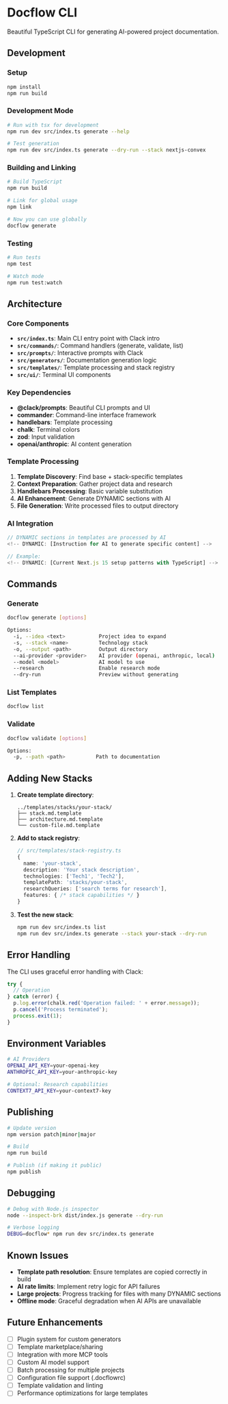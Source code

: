 # Docflow CLI

Beautiful TypeScript CLI for generating AI-powered project documentation.

## Development

### Setup
```bash
npm install
npm run build
```

### Development Mode
```bash
# Run with tsx for development
npm run dev src/index.ts generate --help

# Test generation
npm run dev src/index.ts generate --dry-run --stack nextjs-convex
```

### Building and Linking
```bash
# Build TypeScript
npm run build

# Link for global usage
npm link

# Now you can use globally
docflow generate
```

### Testing
```bash
# Run tests
npm test

# Watch mode
npm run test:watch
```

## Architecture

### Core Components

- **`src/index.ts`**: Main CLI entry point with Clack intro
- **`src/commands/`**: Command handlers (generate, validate, list)
- **`src/prompts/`**: Interactive prompts with Clack
- **`src/generators/`**: Documentation generation logic
- **`src/templates/`**: Template processing and stack registry
- **`src/ui/`**: Terminal UI components

### Key Dependencies

- **@clack/prompts**: Beautiful CLI prompts and UI
- **commander**: Command-line interface framework
- **handlebars**: Template processing
- **chalk**: Terminal colors
- **zod**: Input validation
- **openai/anthropic**: AI content generation

### Template Processing

1. **Template Discovery**: Find base + stack-specific templates
2. **Context Preparation**: Gather project data and research
3. **Handlebars Processing**: Basic variable substitution
4. **AI Enhancement**: Generate DYNAMIC sections with AI
5. **File Generation**: Write processed files to output directory

### AI Integration

```typescript
// DYNAMIC sections in templates are processed by AI
<!-- DYNAMIC: [Instruction for AI to generate specific content] -->

// Example:
<!-- DYNAMIC: [Current Next.js 15 setup patterns with TypeScript] -->
```

## Commands

### Generate
```bash
docflow generate [options]

Options:
  -i, --idea <text>           Project idea to expand
  -s, --stack <name>          Technology stack
  -o, --output <path>         Output directory
  --ai-provider <provider>    AI provider (openai, anthropic, local)
  --model <model>             AI model to use
  --research                  Enable research mode
  --dry-run                   Preview without generating
```

### List Templates
```bash
docflow list
```

### Validate
```bash
docflow validate [options]

Options:
  -p, --path <path>          Path to documentation
```

## Adding New Stacks

1. **Create template directory**:
   ```
   ../templates/stacks/your-stack/
   ├── stack.md.template
   ├── architecture.md.template
   └── custom-file.md.template
   ```

2. **Add to stack registry**:
   ```typescript
   // src/templates/stack-registry.ts
   {
     name: 'your-stack',
     description: 'Your stack description',
     technologies: ['Tech1', 'Tech2'],
     templatePath: 'stacks/your-stack',
     researchQueries: ['search terms for research'],
     features: { /* stack capabilities */ }
   }
   ```

3. **Test the new stack**:
   ```bash
   npm run dev src/index.ts list
   npm run dev src/index.ts generate --stack your-stack --dry-run
   ```

## Error Handling

The CLI uses graceful error handling with Clack:

```typescript
try {
  // Operation
} catch (error) {
  p.log.error(chalk.red('Operation failed: ' + error.message));
  p.cancel('Process terminated');
  process.exit(1);
}
```

## Environment Variables

```bash
# AI Providers
OPENAI_API_KEY=your-openai-key
ANTHROPIC_API_KEY=your-anthropic-key

# Optional: Research capabilities  
CONTEXT7_API_KEY=your-context7-key
```

## Publishing

```bash
# Update version
npm version patch|minor|major

# Build
npm run build

# Publish (if making it public)
npm publish
```

## Debugging

```bash
# Debug with Node.js inspector
node --inspect-brk dist/index.js generate --dry-run

# Verbose logging
DEBUG=docflow* npm run dev src/index.ts generate
```

## Known Issues

- **Template path resolution**: Ensure templates are copied correctly in build
- **AI rate limits**: Implement retry logic for API failures
- **Large projects**: Progress tracking for files with many DYNAMIC sections
- **Offline mode**: Graceful degradation when AI APIs are unavailable

## Future Enhancements

- [ ] Plugin system for custom generators
- [ ] Template marketplace/sharing
- [ ] Integration with more MCP tools
- [ ] Custom AI model support
- [ ] Batch processing for multiple projects
- [ ] Configuration file support (.docflowrc)
- [ ] Template validation and linting
- [ ] Performance optimizations for large templates